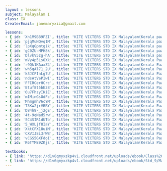 ```yaml
--- 
layout : lessons 
subject: Malayalam I
class: IX
CreaterEmail: janemaryxiia@gmail.com

lessons: 
- { id: 'Xn1M9B89FZI', title: 'KITE VICTERS STD IX Malayalam(Kerala paadaavali) Class 01 (First Bell-ഫസ്റ്റ് ബെല്‍)' }
- { id: 'pjqMuNQvq1M', title: 'KITE VICTERS STD IX Malayalam(Kerala paadaavali) Class 02 (First Bell-ഫസ്റ്റ് ബെല്‍)' }
- { id: 'lpXqGpmtgik', title: 'KITE VICTERS STD IX Malayalam(Kerala paadaavali) Class 03 (First Bell-ഫസ്റ്റ് ബെല്‍)' }
- { id: 'gC0ZU-MPH8k', title: 'KITE VICTERS STD IX Malayalam(Kerala paadaavali) Class 04 (First Bell-ഫസ്റ്റ് ബെല്‍)' }
- { id: 'DlvkV5zg-hA', title: 'KITE VICTERS STD IX Malayalam(kerala paadaavali) Class 05 (First Bell-ഫസ്റ്റ് ബെല്‍)' }
- { id: 'mVy4p5LsOXk', title: 'KITE VICTERS STD IX Malayalam(Kerala Paadaavali) Class 06 (First Bell-ഫസ്റ്റ് ബെല്‍)' }
- { id: 'r9Qk1KAaxZ4', title: 'KITE VICTERS STD IX Malayalam(Kerala Paadaavali) Class 07 (First Bell-ഫസ്റ്റ് ബെല്‍)' }
- { id: 'wh5qAl71_2U', title: 'KITE VICTERS STD IX Malayalam(Kerala Paadaavali) Class 08 (First Bell-ഫസ്റ്റ് ബെല്‍)' }
- { id: 'k3JCFInLg7U', title: 'KITE VICTERS STD IX Malayalam(Kerala Paadaavali) Class 09 (First Bell-ഫസ്റ്റ് ബെല്‍)' }
- { id: 'ndsAtVePIwI', title: 'KITE VICTERS STD IX Malayalam(Kerala Paadaavali) Class 10 (First Bell-ഫസ്റ്റ് ബെല്‍)' }
- { id: 'FFIRCerHCrc', title: 'KITE VICTERS STD IX Malayalam(Kerala Paadaavali) Class 11 (First Bell-ഫസ്റ്റ് ബെല്‍)' }
- { id: 'Etuf8t5bE28', title: 'KITE VICTERS STD IX Malayalam(Kerala Paadaavali) Class 12 (First Bell-ഫസ്റ്റ് ബെല്‍)' }
- { id: 'Ou7FhzyIKiE', title: 'KITE VICTERS STD IX Malayalam(Kerala Paadaavali) Class 13 (First Bell-ഫസ്റ്റ് ബെല്‍)' }
- { id: 'mIMinGsOdFc', title: 'KITE VICTERS STD IX Malayalam(Kerala Paadaavali) Class 14 (First Bell-ഫസ്റ്റ് ബെല്‍)' }
- { id: 'MhmgmhV6cYM', title: 'KITE VICTERS STD IX Malayalam(Kerala Paadaavali) Class 15 (First Bell-ഫസ്റ്റ് ബെല്‍)' }
- { id: 'T3Kw2jrVBBY', title: 'KITE VICTERS STD IX Malayalam(Kerala Paadaavali) Class 16 (First Bell-ഫസ്റ്റ് ബെല്‍)' }
- { id: 'D84h8-_j2gE', title: 'KITE VICTERS STD IX Malayalam(Kerala Paadaavali) Class 17 (First Bell-ഫസ്റ്റ് ബെല്‍)' }
- { id: '4t-9qNad5rw', title: 'KITE VICTERS STD IX Malayalam(Kerala Paadaavali) Class 18 (First Bell-ഫസ്റ്റ് ബെല്‍)' }
- { id: 'SC4SIR1dUTo', title: 'KITE VICTERS STD IX Malayalam(Kerala Paadaavali) Class 19 (First Bell-ഫസ്റ്റ് ബെല്‍)' }
- { id: '5_WXLjf8IaY', title: 'KITE VICTERS STD IX Malayalam(Kerala Paadaavali) Class 20 (First Bell-ഫസ്റ്റ് ബെല്‍)' }
- { id: 'XktCFX18uiM', title: 'KITE VICTERS STD IX Malayalam(Kerala Paadaavali) Class 21 (First Bell-ഫസ്റ്റ് ബെല്‍)' }
- { id: 'CXVIJ8i3rW8', title: 'KITE VICTERS STD IX Malayalam(Kerala Paadaavali) Class 22 (First Bell-ഫസ്റ്റ് ബെല്‍)' }
- { id: 'vCGS5GXFdoI', title: 'KITE VICTERS STD IX Malayalam(Kerala Paadaavali) Class 23 (First Bell-ഫസ്റ്റ് ബെല്‍)' }
- { id: 'K6TYM89ZKjs', title: 'KITE VICTERS STD IX Malayalam(Kerala Paadaavali) Class 24 (First Bell-ഫസ്റ്റ് ബെല്‍)' }

textbooks:
- { link: 'https://d1v6qmyxzkp4v1.cloudfront.net/uploads/ebook/Class%209/Malayalam_IX_AT_Vol_1/Malayalam_IX_AT_Vol_1.pdf', title: 'MalayalamI Part -1' , medium: 'Malayalam' }
- { link: 'https://d1v6qmyxzkp4v1.cloudfront.net/uploads/ebook/Std_9/Mal_IX_AT_Vol_2/Mal_IX_AT_Vol_2.pdf', title: 'MalayalamI Part -2' , medium: 'Malayalam' }
---
```

